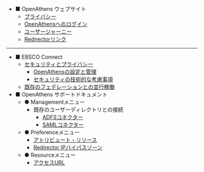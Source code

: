 * ■ OpenAthens ウェブサイト
	* [プライバシー](/Website/privacy.md) 
	* [OpenAthensへのログイン](/Website/advice/how-to-login-to-openathens-for-remote-access.md)
	* [ユーザージャーニー](/Website/librarians/onboarding-for-librarians/library-onboarding-user-journey.md)
	* [Redirectorリンク](/Website/advice/openathens101-redirector-links.md)
-------
* ■ EBSCO Connect
	* [セキュリティとプライバシー](/EBSCOConnect/OpenAthens-Data-Security-and-User-Privacy-FAQs.md)
		* [OpenAthensの設定と管理](/EBSCOConnect/OpenAthens-Data-Security-and-User-Privacy-FAQs.md#openathens-の設定と管理)
		* [セキュリティの技術的な考慮事項](/EBSCOConnect/OpenAthens-Data-Security-and-User-Privacy-FAQs.md#openathens-技術的なセキュリティの考慮事項)
	* [既存のフェデレーションとの並行稼働](/EBSCOConnect/Implementing-OpenAthens-alongside-an-Existing-Single-Sign-on-Federation-Membership.md)
* ■ OpenAthens サポートドキュメント
	* ● Managementメニュー
		* 既存のユーザーディレクトリとの接続
			* [ADFSコネクター](/Documentation/Libraries/PerPageHelp/ManagementMenu/Connections/ADFS-connector.md)
			* [SAMLコネクター](/Documentation/Libraries/PerPageHelp/ManagementMenu/Connections/SAML-connector.md)
	* ● Preferenceメニュー
		* [アトリビュート・リリース](/Documentation/Libraries/PerPageHelp/PreferenceMenu/Attribute-release.md)
		* [Redirector IPバイパスゾーン](/Documentation/Libraries/PerPageHelp/PreferenceMenu/RedirectorPreferences/Redirector-IP-bypass-zones.md)
	* ● Resourceメニュー
		* [アクセスURL](/Documentation/Libraries/PerPageHelp/ResourcesMenu/Catalogue/Access-URLs.md)


